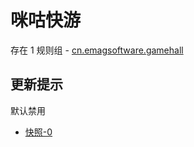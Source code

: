 # 咪咕快游

存在 1 规则组 - [cn.emagsoftware.gamehall](/src/apps/cn.emagsoftware.gamehall.ts)

## 更新提示

默认禁用

- [快照-0](https://i.gkd.li/import/13448894)
